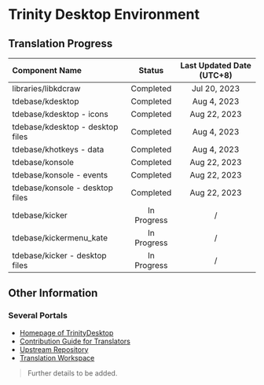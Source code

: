 # Trinity Desktop Environment

## Translation Progress

|Component Name|Status|Last Updated Date (UTC+8)|
|:-|:--:|:--:|
|libraries/libkdcraw|Completed|Jul 20, 2023|
|tdebase/kdesktop|Completed|Aug 4, 2023|
|tdebase/kdesktop - icons|Completed|Aug 22, 2023|
|tdebase/kdesktop - desktop files|Completed|Aug 4, 2023|
|tdebase/khotkeys - data|Completed|Aug 4, 2023|
|tdebase/konsole|Completed|Aug 22, 2023|
|tdebase/konsole - events|Completed|Aug 22, 2023|
|tdebase/konsole - desktop files|Completed|Aug 22, 2023|
|tdebase/kicker|In Progress|/|
|tdebase/kickermenu_kate|In Progress|/|
|tdebase/kicker - desktop files|In Progress|/|

## Other Information

### Several Portals

- [Homepage of TrinityDesktop](https://www.trinitydesktop.org/)
- [Contribution Guide for Translators](https://wiki.trinitydesktop.org/TDE_Weblate_Translation_Workspace)
- [Upstream Repository](https://mirror.git.trinitydesktop.org/gitea/TDE/tde-i18n)
- [Translation Workspace](https://mirror.git.trinitydesktop.org/weblate)

> Further details to be added.
